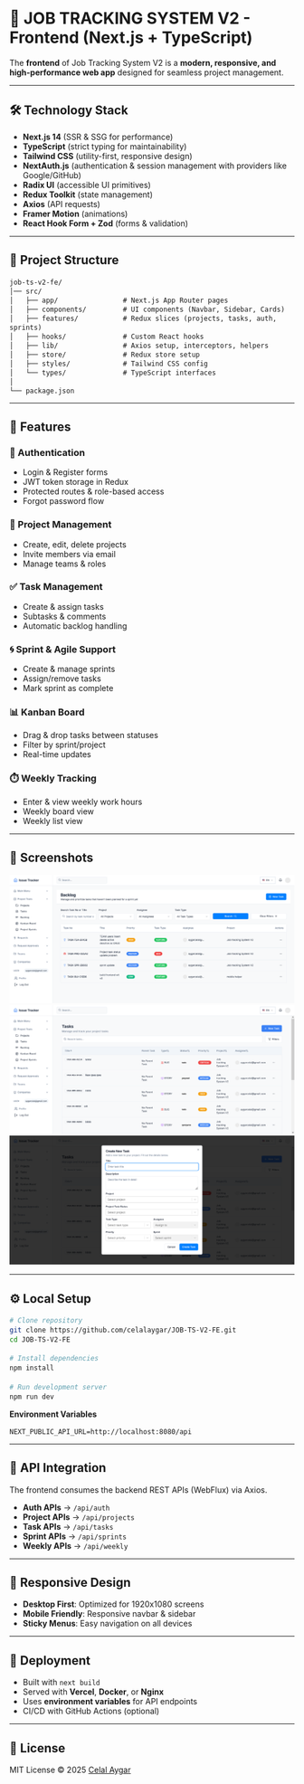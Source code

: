 # 🎨 JOB TRACKING SYSTEM V2 - Frontend (Next.js + TypeScript)

The **frontend** of Job Tracking System V2 is a **modern, responsive, and high-performance web app** designed for seamless project management.

---

## 🛠️ Technology Stack

- **Next.js 14** (SSR & SSG for performance)
- **TypeScript** (strict typing for maintainability)
- **Tailwind CSS** (utility-first, responsive design)
- **NextAuth.js** (authentication & session management with providers like Google/GitHub)
- **Radix UI** (accessible UI primitives)
- **Redux Toolkit** (state management)
- **Axios** (API requests)
- **Framer Motion** (animations)
- **React Hook Form + Zod** (forms & validation)

---

## 📂 Project Structure

```
job-ts-v2-fe/
│── src/
│   ├── app/                # Next.js App Router pages
│   ├── components/         # UI components (Navbar, Sidebar, Cards)
│   ├── features/           # Redux slices (projects, tasks, auth, sprints)
│   ├── hooks/              # Custom React hooks
│   ├── lib/                # Axios setup, interceptors, helpers
│   ├── store/              # Redux store setup
│   ├── styles/             # Tailwind CSS config
│   └── types/              # TypeScript interfaces
│
└── package.json
```

---

## 🎯 Features

### 🔑 Authentication
- Login & Register forms
- JWT token storage in Redux
- Protected routes & role-based access
- Forgot password flow

### 📂 Project Management
- Create, edit, delete projects
- Invite members via email
- Manage teams & roles

### ✅ Task Management
- Create & assign tasks
- Subtasks & comments
- Automatic backlog handling

### 🌀 Sprint & Agile Support
- Create & manage sprints
- Assign/remove tasks
- Mark sprint as complete

### 📊 Kanban Board
- Drag & drop tasks between statuses
- Filter by sprint/project
- Real-time updates

### ⏱️ Weekly Tracking
- Enter & view weekly work hours
- Weekly board view
- Weekly list view

---

## 📸 Screenshots

![Login](https://raw.githubusercontent.com/celalaygar/main/refs/heads/main/project/job-tracking-system-v2/job-ts-10.png)
![Dashboard](https://raw.githubusercontent.com/celalaygar/main/refs/heads/main/project/job-tracking-system-v2/job-ts-11.png)
![Kanban](https://raw.githubusercontent.com/celalaygar/main/refs/heads/main/project/job-tracking-system-v2/job-ts-12.png)

---

## ⚙️ Local Setup

```bash
# Clone repository
git clone https://github.com/celalaygar/JOB-TS-V2-FE.git
cd JOB-TS-V2-FE

# Install dependencies
npm install

# Run development server
npm run dev
```

**Environment Variables**

```env
NEXT_PUBLIC_API_URL=http://localhost:8080/api
```

---

## 📡 API Integration

The frontend consumes the backend REST APIs (WebFlux) via Axios.

- **Auth APIs** → `/api/auth`
- **Project APIs** → `/api/projects`
- **Task APIs** → `/api/tasks`
- **Sprint APIs** → `/api/sprints`
- **Weekly APIs** → `/api/weekly`

---

## 📱 Responsive Design

- **Desktop First**: Optimized for 1920x1080 screens
- **Mobile Friendly**: Responsive navbar & sidebar
- **Sticky Menus**: Easy navigation on all devices

---

## 🚀 Deployment

- Built with `next build`
- Served with **Vercel**, **Docker**, or **Nginx**
- Uses **environment variables** for API endpoints
- CI/CD with GitHub Actions (optional)

---

## 📜 License

MIT License © 2025 [Celal Aygar](https://celalaygar.github.io)

